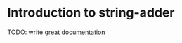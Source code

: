 # Introduction to string-adder

TODO: write [great documentation](http://jacobian.org/writing/great-documentation/what-to-write/)
